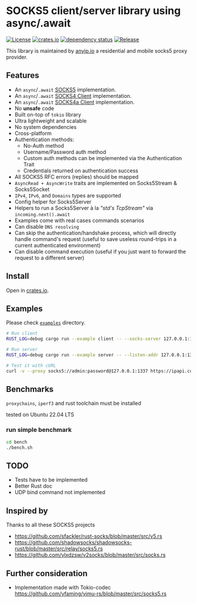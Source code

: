 # SOCKS5 client/server library using async/.await
[![License](https://img.shields.io/github/license/dizda/fast-socks5.svg)](https://github.com/dizda/fast-socks5)
[![crates.io](https://img.shields.io/crates/v/fast-socks5.svg)](https://crates.io/crates/fast-socks5)
[![dependency status](https://deps.rs/repo/github/dizda/fast-socks5/status.svg)](https://deps.rs/repo/github/dizda/fast-socks5)
[![Release](https://img.shields.io/github/release/dizda/fast-socks5.svg)](https://github.com/dizda/fast-socks5/releases)

This library is maintained by [anyip.io](https://anyip.io/) a residential and mobile socks5 proxy provider.

## Features

- An `async`/`.await` [SOCKS5](https://tools.ietf.org/html/rfc1928) implementation.
- An `async`/`.await` [SOCKS4 Client](https://www.openssh.com/txt/socks4.protocol) implementation.
- An `async`/`.await` [SOCKS4a Client](https://www.openssh.com/txt/socks4a.protocol) implementation.
- No **unsafe** code
- Built on-top of `tokio` library
- Ultra lightweight and scalable
- No system dependencies
- Cross-platform
- Authentication methods:
  - No-Auth method
  - Username/Password auth method
  - Custom auth methods can be implemented via the Authentication Trait
  - Credentials returned on authentication success
- All SOCKS5 RFC errors (replies) should be mapped
- `AsyncRead + AsyncWrite` traits are implemented on Socks5Stream & Socks5Socket
- `IPv4`, `IPv6`, and `Domains` types are supported
- Config helper for Socks5Server
- Helpers to run a Socks5Server à la *"std's TcpStream"* via `incoming.next().await`
- Examples come with real cases commands scenarios
- Can disable `DNS resolving`
- Can skip the authentication/handshake process, which will directly handle command's request (useful to save useless round-trips in a current authenticated environment)
- Can disable command execution (useful if you just want to forward the request to a different server)


## Install

Open in [crates.io](https://crates.io/crates/fast-socks5).


## Examples

Please check [`examples`](https://github.com/dizda/fast-socks5/tree/master/examples) directory.

```bash
# Run client
RUST_LOG=debug cargo run --example client -- --socks-server 127.0.0.1:1337 --username admin --password password -a perdu.com -p 80

# Run server
RUST_LOG=debug cargo run --example server -- --listen-addr 127.0.0.1:1337 password -u admin -p password

# Test it with cURL
curl -v --proxy socks5://admin:password@127.0.0.1:1337 https://ipapi.co/json/
```

## Benchmarks
`proxychains`, `iperf3` and rust toolchain must be installed

tested on Ubuntu 22.04 LTS
### run simple benchmark
```bash
cd bench
./bench.sh
```

## TODO
- Tests have to be implemented
- Better Rust doc
- UDP bind command not implemented

## Inspired by

Thanks to all these SOCKS5 projects

- https://github.com/sfackler/rust-socks/blob/master/src/v5.rs
- https://github.com/shadowsocks/shadowsocks-rust/blob/master/src/relay/socks5.rs
- https://github.com/ylxdzsw/v2socks/blob/master/src/socks.rs

## Further consideration

- Implementation made with Tokio-codec https://github.com/yfaming/yimu-rs/blob/master/src/socks5.rs
